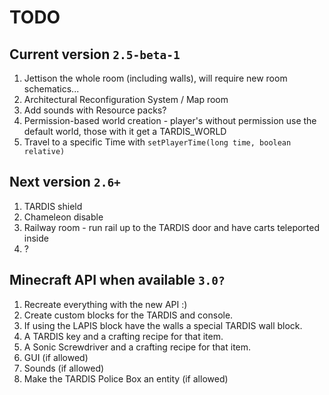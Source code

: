# TODO

## Current version `2.5-beta-1`
1. Jettison the whole room (including walls), will require new room schematics...
2. Architectural Reconfiguration System / Map room
3. Add sounds with Resource packs?
4. Permission-based world creation - player's without permission use the default world, those with it get a TARDIS_WORLD
5. Travel to a specific Time with `setPlayerTime(long time, boolean relative)`
       

## Next version `2.6+`
1. TARDIS shield
2. Chameleon disable
3. Railway room - run rail up to the TARDIS door and have carts teleported inside
4. ?

## Minecraft API when available `3.0?`
1. Recreate everything with the new API :)
2. Create custom blocks for the TARDIS and console.
3. If using the LAPIS block have the walls a special TARDIS wall block.
4. A TARDIS key and a crafting recipe for that item.
5. A Sonic Screwdriver and a crafting recipe for that item.
6. GUI (if allowed)
7. Sounds (if allowed)
8. Make the TARDIS Police Box an entity (if allowed)
